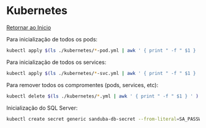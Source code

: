 # Kubernetes

[Retornar ao Inicio](../../README.md)

Para inicialização de todos os pods:
```zsh
kubectl apply $(ls ./kubernetes/*-pod.yml | awk ' { print " -f " $1 } ' )
```

Para inicialização de todos os services:
```zsh
kubectl apply $(ls ./kubernetes/*-svc.yml | awk ' { print " -f " $1 } ' )
```

Para remover todos os compromentes (pods, services, etc):
```zsh
kubectl delete $(ls ./kubernetes/*.yml | awk ' { print " -f " $1 } ' )
```

Inicialização do SQL Server:
```zsh
kubectl create secret generic sanduba-db-secret --from-literal=SA_PASSWORD='P@ssW0rd!'
```
